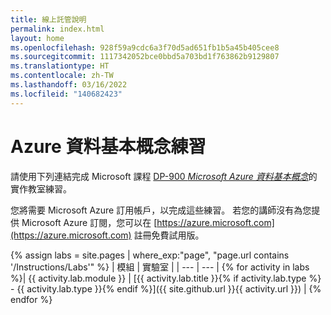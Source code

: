 ```yaml
---
title: 線上託管說明
permalink: index.html
layout: home
ms.openlocfilehash: 928f59a9cdc6a3f70d5ad651fb1b5a45b405cee8
ms.sourcegitcommit: 1117342052bce0bbd5a703bd1f763862b9129807
ms.translationtype: HT
ms.contentlocale: zh-TW
ms.lasthandoff: 03/16/2022
ms.locfileid: "140682423"
---
```

# <a name="azure-data-fundamentals-exercises"></a>Azure 資料基本概念練習

請使用下列連結完成 Microsoft 課程 [DP-900 *Microsoft Azure 資料基本概念*](https://docs.microsoft.com/learn/certifications/courses/dp-900t00)的實作教室練習。

您將需要 Microsoft Azure 訂用帳戶，以完成這些練習。 若您的講師沒有為您提供 Microsoft Azure 訂閱，您可以在 [https://azure.microsoft.com](https://azure.microsoft.com) 註冊免費試用版。

{% assign labs = site.pages | where_exp:"page", "page.url contains '/Instructions/Labs'" %}
| 模組 | 實驗室 |
| --- | --- | 
{% for activity in labs  %}| {{ activity.lab.module }} | [{{ activity.lab.title }}{% if activity.lab.type %} - {{ activity.lab.type }}{% endif %}]({{ site.github.url }}{{ activity.url }}) |
{% endfor %}
